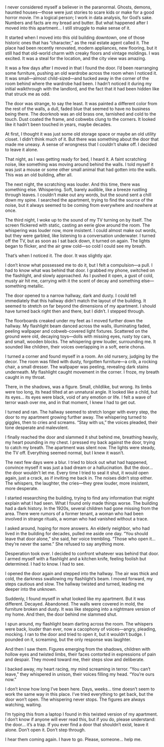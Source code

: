 I never considered myself a believer in the paranormal. Ghosts, demons, haunted houses—those were just stories to scare kids or make for a good horror movie. I’m a logical person; I work in data analysis, for God’s sake. Numbers and facts are my bread and butter. But what happened after I moved into this apartment… I still struggle to make sense of it.

It started when I moved into this old building downtown, one of those historic ones that has “character,” as the real estate agent called it. The place had been recently renovated, modern appliances, new flooring, but it still had that old-world charm with creaky floors and vintage moldings. I was excited. It was a steal for the location, and the city view was amazing.

It was a few days after I moved in that I found the door. I’d been rearranging some furniture, pushing an old wardrobe across the room when I noticed it. It was small—almost child-sized—and tucked away in the corner of the room behind where the wardrobe had been. I hadn’t noticed it during my initial walkthrough with the landlord, and the fact that it had been hidden like that struck me as odd.

The door was strange, to say the least. It was painted a different color from the rest of the walls, a dull, faded blue that seemed to have no business being there. The doorknob was an old brass one, tarnished and cold to the touch. Dust coated the frame, and cobwebs clung to the corners. It looked like it hadn’t been touched in years, maybe decades.

At first, I thought it was just some old storage space or maybe an old utility closet. I didn’t think much of it. But there was something about the door that made me uneasy. A sense of wrongness that I couldn’t shake off. I decided to leave it alone.

That night, as I was getting ready for bed, I heard it. A faint scratching noise, like something was moving around behind the walls. I told myself it was just a mouse or some other small animal that had gotten into the walls. This was an old building, after all.

The next night, the scratching was louder. And this time, there was something else. Whispering. Soft, barely audible, like a breeze rustling through leaves. I couldn’t make out any words, but the sound sent a chill down my spine. I searched the apartment, trying to find the source of the noise, but it always seemed to be coming from everywhere and nowhere at once.

The third night, I woke up to the sound of my TV turning on by itself. The screen flickered with static, casting an eerie glow around the room. The whispering was louder now, more insistent. I could almost make out words, but they were garbled, like listening to a conversation underwater. I turned off the TV, but as soon as I sat back down, it turned on again. The lights began to flicker, and the air grew cold—so cold I could see my breath.

That’s when I noticed it. The door. It was slightly ajar.

I don’t know what possessed me to do it, but I felt a compulsion—a pull. I had to know what was behind that door. I grabbed my phone, switched on the flashlight, and slowly approached. As I pushed it open, a gust of cold, musty air hit me, carrying with it the scent of decay and something else—something metallic.

The door opened to a narrow hallway, dark and dusty. I could tell immediately that this hallway didn’t match the layout of the building. It seemed to stretch on far beyond the dimensions of my apartment. I should have turned back right then and there, but I didn’t. I stepped through.

The floorboards creaked under my feet as I moved further down the hallway. My flashlight beam danced across the walls, illuminating faded, peeling wallpaper and cobweb-covered light fixtures. Scattered on the ground were old, decaying toys—dolls with missing eyes, rusty toy cars, and small, wooden blocks. The whispering grew louder, surrounding me. It sounded like children, their voices overlapping in a soft, eerie chorus.

I turned a corner and found myself in a room. An old nursery, judging by the decor. The room was filled with dusty, forgotten furniture—a crib, a rocking chair, a small dresser. The wallpaper was peeling, revealing dark stains underneath. My flashlight caught movement in the corner. I froze, my breath caught in my throat.

There, in the shadows, was a figure. Small, childlike, but wrong. Its limbs were too long, its head tilted at an unnatural angle. It looked like a child, but its eyes… its eyes were black, void of any emotion or life. I felt a wave of terror wash over me, and in that moment, I knew I had to get out.

I turned and ran. The hallway seemed to stretch longer with every step, the door to my apartment growing further away. The whispering turned to giggles, then to cries and screams. “Stay with us,” the voices pleaded, their tone desperate and malevolent.

I finally reached the door and slammed it shut behind me, breathing heavily, my heart pounding in my chest. I pressed my back against the door, trying to catch my breath. The apartment was silent now. The lights were steady, the TV off. Everything seemed normal, but I knew it wasn’t.

The next few days were a blur. I tried to block out what had happened, convince myself it was just a bad dream or a hallucination. But the door… the door wouldn’t let me. Every time I tried to seal it shut, it would open again, just a crack, as if inviting me back in. The noises didn’t stop either. The whispers, the laughter, the cries—they grew louder, more insistent, more desperate.

I started researching the building, trying to find any information that might explain what I had seen. What I found only made things worse. The building had a dark history. In the 1920s, several children had gone missing from the area. There were rumors of a former tenant, a woman who had been involved in strange rituals, a woman who had vanished without a trace.

I asked around, hoping for more answers. An elderly neighbor, who had lived in the building for decades, pulled me aside one day. “You should leave that door alone,” she said, her voice trembling. “Those who open it… they’re never the same.” She refused to say anything more.

Desperation took over. I decided to confront whatever was behind that door. I armed myself with a flashlight and a kitchen knife, feeling foolish but determined. I had to know. I had to see.

I opened the door again and stepped into the hallway. The air was thick and cold, the darkness swallowing my flashlight’s beam. I moved forward, my steps cautious and slow. The hallway twisted and turned, leading me deeper into the unknown.

Suddenly, I found myself in what looked like my apartment. But it was different. Decayed. Abandoned. The walls were covered in mold, the furniture broken and dusty. It was like stepping into a nightmare version of my home. And then, the door behind me slammed shut.

I spun around, my flashlight beam darting across the room. The whispers were back, louder than ever, now a cacophony of voices—angry, pleading, mocking. I ran to the door and tried to open it, but it wouldn’t budge. I pounded on it, screaming, but the only response was laughter.

And then I saw them. Figures emerging from the shadows, children with hollow eyes and twisted limbs, their faces contorted in expressions of pain and despair. They moved toward me, their steps slow and deliberate.

I backed away, my heart racing, my mind screaming in terror. “You can’t leave,” they whispered in unison, their voices filling my head. “You’re ours now.”

I don’t know how long I’ve been here. Days, weeks… time doesn’t seem to work the same way in this place. I’ve tried everything to get back, but the door won’t open. The whispering never stops. The figures are always watching, waiting.

I’m typing this from a laptop I found in this twisted version of my apartment. I don’t know if anyone will ever read this, but if you do, please understand: the door… it’s a trap. If you ever find a door that shouldn’t exist, leave it alone. Don’t open it. Don’t step through.

I hear them coming again. I have to go. Please, someone… help me.